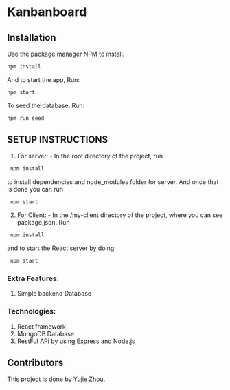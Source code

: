 # Kanbanboard

## Installation

Use the package manager NPM  to install. 

```bash
npm install
```
And to start the app, Run:

```bash
npm start
```

To seed the database, Run:

```bash
npm run seed
```


## SETUP INSTRUCTIONS

1. For server: - In the root directory of the project, run 

```bash
 npm install
```
to install dependencies and node_modules folder for server. And once that is done you can run 

```bash 
 npm start
```

2. For Client: - In the /my-client directory of the project, where you can see package.json. Run 

```bash 
 npm install
```

and to start the React server by doing
```bash
 npm start
```

### Extra Features:
1. Simple backend Database

### Technologies:
1. React framework  
2. MongoDB Database
3. RestFul APi by using Express and Node.js


## Contributors
This project is done by Yujie Zhou. 

